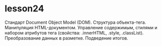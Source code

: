 # lesson24
Стандарт Document Object Model (DOM). Структура объекта-тега. Манипуляция HTML-документом. Управление содержимым, стилями и набором атрибутов тега (свойства: .innerHTML, .style, .classList). Преобразование данных в разметке. Подведение итогов.
